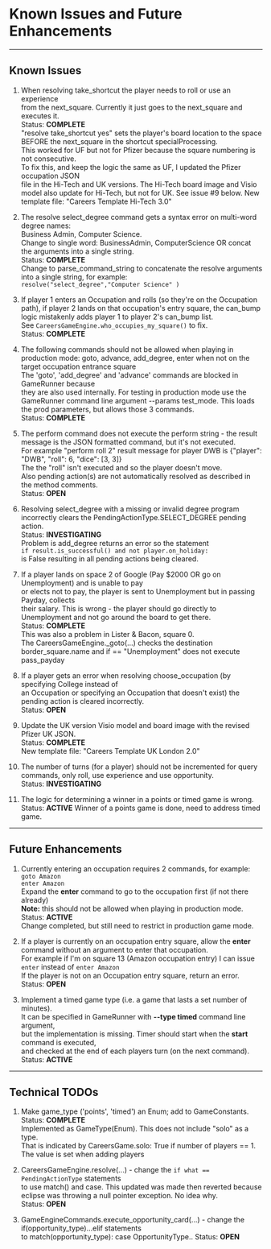 # Known Issues and Future Enhancements

---
## Known Issues
1. When resolving take_shortcut the player needs to roll or use an experience<br>
from the next_square. Currently it just goes to the next_square and executes it.<br>
Status: **COMPLETE**<br>
"resolve take_shortcut yes" sets the player's board location to the space<br>
 BEFORE the next_square in the shortcut specialProcessing.<br>
 This worked for UF but not for Pfizer because the square numbering is not consecutive.<br>
 To fix this, and keep the logic the same as UF, I updated the Pfizer occupation JSON<br>
 file in the Hi-Tech and UK versions. The Hi-Tech board image and Visio model also update
 for Hi-Tech, but not for UK. See issue #9 below. New template file: "Careers Template Hi-Tech 3.0"</p>

2. The resolve select_degree command gets a syntax error on multi-word degree names:<br>
Business Admin, Computer Science. <br>
Change to single word: BusinessAdmin, ComputerScience OR concat the arguments into a single string.<br>
Status: **COMPLETE**<br>
Change to parse_command_string to concatenate the resolve arguments
into a single string, for example:<br> `resolve("select_degree","Computer Science" )`</p>

3. If player 1 enters an Occupation and rolls (so they're on the Occupation path),
if player 2 lands on that occupation's entry square, the can_bump<br>
logic mistakenly adds player 1 to player 2's can_bump list.<br>
See `CareersGameEngine.who_occupies_my_square()` to fix.<br>
Status: **COMPLETE**</p>

4. The following commands should not be allowed when playing in production mode:
goto, advance, add_degree, enter <occupation> when not on the target occupation entrance square<br>
The 'goto', 'add_degree' and 'advance' commands are blocked in GameRunner because<br>
they are also used internally. For testing in production mode use the GameRunner
command line argument --params test_mode. This loads the prod parameters, but allows those 3 commands.<br>
Status: **COMPLETE**</p>

5. The perform command does not execute the perform string - the result
message is the JSON formatted command, but it's not executed.<br>
For example "perform roll 2" result message for player DWB is {"player": "DWB", "roll": 6, "dice": [3, 3]}<br>
The the "roll" isn't executed and so the player doesn't move.<br>
Also pending action(s) are not automatically resolved as described in the method comments.<br>
Status: **OPEN**</p>

6. Resolving select_degree with a missing or invalid degree program<br>
incorrectly clears the PendingActionType.SELECT_DEGREE pending action.<br>
Status: **INVESTIGATING**<br>
Problem is add_degree returns an error so the statement<br>
`if result.is_successful() and not player.on_holiday:`<br>
is False resulting in all pending actions being cleared.</p>

7. If a player lands on space 2 of Google (Pay $2000 OR go on Unemployment) and is unable to pay<br>
or elects not to pay, the player is sent to Unemployment but in passing Payday, collects<br>
their salary. This is wrong - the player should go directly to Unemployment and not go around the board to get there.<br>
Status: **COMPLETE**<br>
This was also a problem in Lister & Bacon, square 0.<br>
The CareersGameEngine._goto(...)  checks the destination border_square.name 
and if == "Unemployment" does not execute pass_payday </p>

8. If a player gets an error when resolving choose_occupation (by specifying College instead of <br>
an Occupation or specifying an Occupation that doesn't exist) the pending action
is cleared incorrectly.<br>
Status: **OPEN**</p>

9. Update the UK version Visio model and board image with the revised Pfizer UK JSON.<br>
Status: **COMPLETE**<br>
New template file: "Careers Template UK London 2.0"</p>

10. The number of turns (for a player) should not be incremented for query commands,
only roll, use experience and use opportunity.<br>
Status: **INVESTIGATING**

11. The logic for determining a winner in a points or timed game is wrong.
Status: **ACTIVE** Winner of a points game is done, need to address timed game.

---
## Future Enhancements
1. Currently entering an occupation requires 2 commands, for example:<br>
	`goto Amazon`<br>
	`enter Amazon`<br>
Expand the **enter** command to go to the occupation first (if not there already)<br>
**Note:** this should not be allowed when playing in production mode.<br>
Status: **ACTIVE**<br>
Change completed, but still need to restrict in production game mode.</p>

2. If a player is currently on an occupation entry square, allow the **enter**
command without an argument to enter that occupation.<br>
For example if I'm on square 13 (Amazon occupation entry) I can issue
`enter` instead of `enter Amazon`<br>
If the player is not on an Occupation entry square, return an error.<br>
Status: **OPEN**</p>

3. Implement a timed game type (i.e. a game that lasts a set number of minutes).<br>
It can be specified in GameRunner with **--type timed** command line argument,<br>
but the implementation is missing. Timer should start when the **start** command is executed,<br>
and checked at the end of each players turn (on the next command).
Status: **ACTIVE**</p>

---
## Technical TODOs
1. Make game_type ('points', 'timed') an Enum; add to GameConstants.<br>
Status: **COMPLETE**<br>
Implemented as GameType(Enum). This does not include "solo" as a type.<br>
That is indicated by CareersGame.solo: True if number of players == 1. The value is set when adding players</p>

2. CareersGameEngine.resolve(...) - change the `if what == PendingActionType` statements<br>
to use match() and case. This updated was made then reverted because eclipse was throwing
a null pointer exception. No idea why.<br>
Status: **OPEN**</p>

3. GameEngineCommands.execute_opportunity_card(...) - change the if(opportunity_type)...elif statements<br>
to match(opportunity_type): case OpportunityType.<whatever>.
Status: **OPEN**</p>


